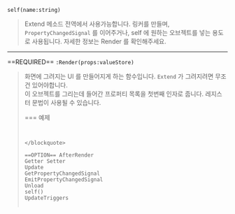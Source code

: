 
`self(name:string)`  
> Extend 메소드 전역에서 사용가능합니다. 링커를 만들며, `PropertyChangedSignal` 를 이어주거나, self 에 원하는 오브젝트를 넣는 용도로 사용됩니다. 자세한 정보는 Render 를 확인해주세요.  

---

==REQUIRED== `:Render(props:valueStore)`  
<blockquote markdown>

화면에 그려지는 UI 를 만들어지게 하는 함수입니다. `Extend` 가 그려지려면 무조건 있어야합니다.  
이 오브젝트를 그리는데 들어간 프로퍼티 목록을 첫번째 인자로 줍니다. 레지스터 문법이 사용될 수 있습니다.  

=== 예제

```lua

```

```

</blockquote>

==OPTION== AfterRender
Getter Setter
Update
GetPropertyChangedSignal
EmitPropertyChangedSignal
Unload
self()
UpdateTriggers

